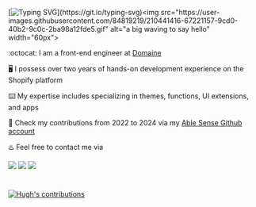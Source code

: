 [![Typing SVG](https://readme-typing-svg.herokuapp.com?font=Rubik+Pixels&pause=1000&color=008080&multiline=true&width=435&height=60&lines=Hi%2C+this+is+Hugh+Zhou;Nice+to+meet+you!)](https://git.io/typing-svg)<img src="https://user-images.githubusercontent.com/84819219/210441416-67221157-9cd0-40b2-9c0c-2ba98a12fde5.gif" alt="a big waving to say hello" width="60px">      
    
:octocat: I am a front-end engineer at [Domaine](https://meetdomaine.com/)      

:desktop_computer: I possess over two years of hands-on development experience on the Shopify platform   

:keyboard: My expertise includes specializing in themes, functions, UI extensions, and apps
     
:high_brightness: Check my contributions from 2022 to 2024 via my [Able Sense Github account](https://github.com/ablesense-hugh)        

        
:hotsprings: Feel free to contact me via
    
<a href="https://www.linkedin.com/in/yuhui-hugh-zhou-47181b170" target="_blank"><img src="https://img.shields.io/badge/LinkedIn-HughZhou-informational"></a>
<a href="mailto:hugh.zhou@meetdomaine.com"><img src="https://img.shields.io/badge/Email-Domaine-black"></a>
<a href="mailto:hughzhoutrt@gmail.com"><img src="https://img.shields.io/badge/Email-Personal-orange"></a>

#

<p align="left">
  <a href="https://github.com/domaine-hugh">
    <img src="https://github-profile-summary-cards.vercel.app/api/cards/profile-details?username=domaine-hugh&theme=radical" alt="Hugh's contributions"/>
  </a>
</p>
